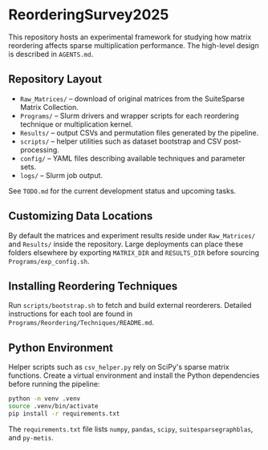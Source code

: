 # ReorderingSurvey2025

This repository hosts an experimental framework for studying how matrix reordering affects sparse multiplication performance. The high-level design is described in `AGENTS.md`.

## Repository Layout
- `Raw_Matrices/` – download of original matrices from the SuiteSparse Matrix Collection.
- `Programs/` – Slurm drivers and wrapper scripts for each reordering technique or multiplication kernel.
- `Results/` – output CSVs and permutation files generated by the pipeline.
- `scripts/` – helper utilities such as dataset bootstrap and CSV post-processing.
- `config/` – YAML files describing available techniques and parameter sets.
- `logs/` – Slurm job output.

See `TODO.md` for the current development status and upcoming tasks.

## Customizing Data Locations

By default the matrices and experiment results reside under `Raw_Matrices/` and
`Results/` inside the repository.  Large deployments can place these folders
elsewhere by exporting `MATRIX_DIR` and `RESULTS_DIR` before sourcing
`Programs/exp_config.sh`.

## Installing Reordering Techniques

Run `scripts/bootstrap.sh` to fetch and build external reorderers. Detailed
instructions for each tool are found in `Programs/Reordering/Techniques/README.md`.

## Python Environment

Helper scripts such as `csv_helper.py` rely on SciPy's sparse matrix
functions. Create a virtual environment and install the Python
dependencies before running the pipeline:

```bash
python -m venv .venv
source .venv/bin/activate
pip install -r requirements.txt
```

The `requirements.txt` file lists `numpy`, `pandas`, `scipy`,
`suitesparsegraphblas`, and `py-metis`.
